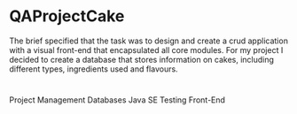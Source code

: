 # QAProjectCake

The brief specified that the task was to design and create a crud application with a visual front-end that encapsulated all core modules. 
For my project I decided to create a database that stores information on cakes, including different types, ingredients used and flavours.
#
Project Management
Databases
Java SE
Testing 
Front-End
#
